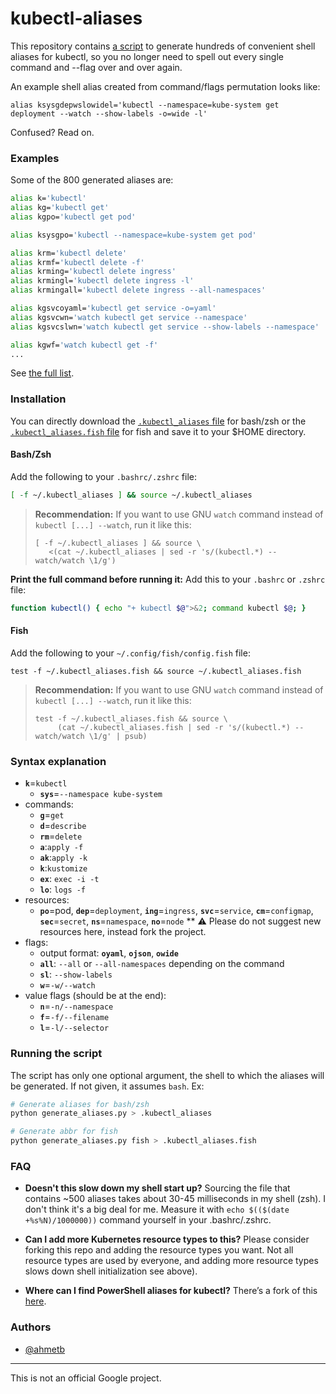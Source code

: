 # kubectl-aliases

This repository contains [a script](generate_aliases.py) to generate hundreds of
convenient shell aliases for kubectl, so you no longer need to spell out every single
command and --flag over and over again.

An example shell alias created from command/flags permutation looks like:

    alias ksysgdepwslowidel='kubectl --namespace=kube-system get deployment --watch --show-labels -o=wide -l'

Confused? Read on.

### Examples

Some of the 800 generated aliases are:

```sh
alias k='kubectl'
alias kg='kubectl get'
alias kgpo='kubectl get pod'

alias ksysgpo='kubectl --namespace=kube-system get pod'

alias krm='kubectl delete'
alias krmf='kubectl delete -f'
alias krming='kubectl delete ingress'
alias krmingl='kubectl delete ingress -l'
alias krmingall='kubectl delete ingress --all-namespaces'

alias kgsvcoyaml='kubectl get service -o=yaml'
alias kgsvcwn='watch kubectl get service --namespace'
alias kgsvcslwn='watch kubectl get service --show-labels --namespace'

alias kgwf='watch kubectl get -f'
...
```

See [the full list](.kubectl_aliases).

### Installation

You can directly download the [`.kubectl_aliases` file](https://rawgit.com/ahmetb/kubectl-alias/master/.kubectl_aliases) for bash/zsh or the [`.kubectl_aliases.fish` file](https://rawgit.com/ahmetb/kubectl-alias/master/.kubectl_aliases) for fish and save it to your $HOME directory.

#### Bash/Zsh

Add the following to your `.bashrc/.zshrc` file:

```sh
[ -f ~/.kubectl_aliases ] && source ~/.kubectl_aliases
```

> **Recommendation:** If you want to use GNU `watch`  command instead of
> `kubectl [...] --watch`, run it like this:
>
>     [ -f ~/.kubectl_aliases ] && source \
>        <(cat ~/.kubectl_aliases | sed -r 's/(kubectl.*) --watch/watch \1/g')

**Print the full command before running it:** Add this to your `.bashrc` or
`.zshrc` file:

```sh
function kubectl() { echo "+ kubectl $@">&2; command kubectl $@; }
```

#### Fish

Add the following to your `~/.config/fish/config.fish` file:

```fish
test -f ~/.kubectl_aliases.fish && source ~/.kubectl_aliases.fish
```

> **Recommendation:** If you want to use GNU `watch`  command instead of
> `kubectl [...] --watch`, run it like this:
>
>     test -f ~/.kubectl_aliases.fish && source \
>          (cat ~/.kubectl_aliases.fish | sed -r 's/(kubectl.*) --watch/watch \1/g' | psub)

### Syntax explanation

* **`k`**=`kubectl`
  * **`sys`**=`--namespace kube-system`
* commands:
  * **`g`**=`get`
  * **`d`**=`describe`
  * **`rm`**=`delete`
  * **`a`**:`apply -f`
  * **`ak`**:`apply -k`
  * **`k`**:`kustomize`
  * **`ex`**: `exec -i -t`
  * **`lo`**: `logs -f`
* resources:
  * **`po`**=pod, **`dep`**=`deployment`, **`ing`**=`ingress`,
    **`svc`**=`service`, **`cm`**=`configmap`, **`sec`**=`secret`,
    **`ns`**=`namespace`, **`no`**=`node`
    ** :warning: Please do not suggest new resources here, instead fork the project.
* flags:
  * output format: **`oyaml`**, **`ojson`**, **`owide`**
  * **`all`**: `--all` or `--all-namespaces` depending on the command
  * **`sl`**: `--show-labels`
  * **`w`**=`-w/--watch`
* value flags (should be at the end):
  * **`n`**=`-n/--namespace`
  * **`f`**=`-f/--filename`
  * **`l`**=`-l/--selector`

### Running the script

The script has only one optional argument, the shell to which the aliases will be generated. If not given, it assumes `bash`. Ex:

```bash
# Generate aliases for bash/zsh
python generate_aliases.py > .kubectl_aliases

# Generate abbr for fish
python generate_aliases.py fish > .kubectl_aliases.fish
```

### FAQ

- **Doesn't this slow down my shell start up?** Sourcing the file that contains
~500 aliases takes about 30-45 milliseconds in my shell (zsh). I don't think
it's a big deal for me. Measure it with `echo $(($(date +%s%N)/1000000))`
command yourself in your .bashrc/.zshrc.

- **Can I add more Kubernetes resource types to this?** Please consider forking
  this repo and adding the resource types you want. Not all resource types are
  used by everyone, and adding more resource types slows down shell initialization
  see above).

- **Where can I find PowerShell aliases for kubectl?** There’s a fork of this
  [here](https://github.com/shanoor/kubectl-aliases-powershell).

### Authors

- [@ahmetb](https://twitter.com/ahmetb)

-----

This is not an official Google project.
